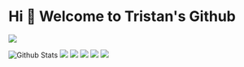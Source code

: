 # Hi 🎉 Welcome to Tristan's Github 
<img src="https://readme-typing-svg.herokuapp.com/?lines=Welcome,%20visitor!;Hello%20Github%20World!&font=Roboto" />

![Github Stats](https://github-readme-stats.vercel.app/api?username=lixin0824&show_icons=true&theme=dark&count_private=true)
[![](https://img.shields.io/badge/-Python-007396?style=for-the-badge&logo=python&logoColor=ffffff)](https://www.python.org/)
[![](https://img.shields.io/badge/-JavaScript-DC143C?style=for-the-badge&logo=javascript&logoColor=ffffff)](https://www.w3school.com.cn/js/index.asp)
![](https://stats.justsong.cn/api/csdn?id=weixin_43798715&theme=dark)
![](https://stats.justsong.cn/api/bilibili/?id=62617674864&theme=dark)
![](https://activity-graph.herokuapp.com/graph?username=lixin0824&theme=github)
